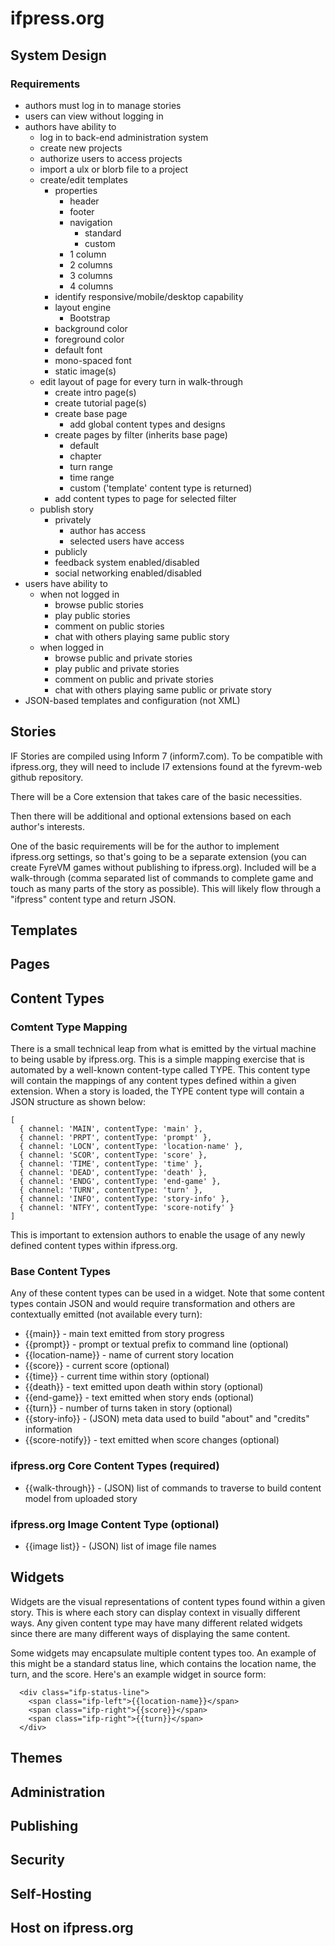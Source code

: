 # ifpress.org

## System Design

### Requirements

 * authors must log in to manage stories
 * users can view without logging in
 * authors have ability to
   * log in to back-end administration system
   * create new projects
   * authorize users to access projects
   * import a ulx or blorb file to a project
   * create/edit templates
     * properties
       * header
       * footer
       * navigation
         * standard
         * custom
       * 1 column
       * 2 columns
       * 3 columns
       * 4 columns
     * identify responsive/mobile/desktop capability
     * layout engine
       * Bootstrap
     * background color
     * foreground color
     * default font
     * mono-spaced font
     * static image(s)
   * edit layout of page for every turn in walk-through
     * create intro page(s)
     * create tutorial page(s)
     * create base page
       * add global content types and designs
     * create pages by filter (inherits base page)
       * default
       * chapter
       * turn range
       * time range
       * custom ('template' content type is returned)
     * add content types to page for selected filter
   * publish story
     * privately
       * author has access
       * selected users have access
     * publicly
     * feedback system enabled/disabled
     * social networking enabled/disabled
 * users have ability to
   * when not logged in
     * browse public stories
     * play public stories
     * comment on public stories
     * chat with others playing same public story
   * when logged in
     * browse public and private stories
     * play public and private stories
     * comment on public and private stories
     * chat with others playing same public or private story
 * JSON-based templates and configuration (not XML)

## Stories

IF Stories are compiled using Inform 7 (inform7.com). To be compatible with ifpress.org, they will need to include I7 extensions found at the fyrevm-web github repository.

There will be a Core extension that takes care of the basic necessities.

Then there will be additional and optional extensions based on each author's interests.

One of the basic requirements will be for the author to implement ifpress.org settings, so that's going to be a separate extension (you can create FyreVM games without publishing to ifpress.org). Included will be a walk-through (comma separated list of commands to complete game and touch as many parts of the story as possible). This will likely flow through a "ifpress" content type and return JSON.

## Templates
## Pages
## Content Types

### Comtent Type Mapping

There is a small technical leap from what is emitted by the virtual machine to being usable by ifpress.org. This is a simple mapping exercise that is automated by a well-known content-type called TYPE. This content type will contain the mappings of any content types defined within a given extension. When a story is loaded, the TYPE content type will contain a JSON structure as shown below:

```
[
  { channel: 'MAIN', contentType: 'main' },
  { channel: 'PRPT', contentType: 'prompt' },
  { channel: 'LOCN', contentType: 'location-name' },
  { channel: 'SCOR', contentType: 'score' },
  { channel: 'TIME', contentType: 'time' },
  { channel: 'DEAD', contentType: 'death' },
  { channel: 'ENDG', contentType: 'end-game' },
  { channel: 'TURN', contentType: 'turn' },
  { channel: 'INFO', contentType: 'story-info' },
  { channel: 'NTFY', contentType: 'score-notify' }
]
```

This is important to extension authors to enable the usage of any newly defined content types within ifpress.org.

### Base Content Types

Any of these content types can be used in a widget. Note that some content types contain JSON and would require transformation and others are contextually emitted (not available every turn):

 - {{main}} - main text emitted from story progress
 - {{prompt}} - prompt or textual prefix to command line (optional)
 - {{location-name}} - name of current story location
 - {{score}} - current score (optional)
 - {{time}} - current time within story (optional)
 - {{death}} - text emitted upon death within story (optional)
 - {{end-game}} - text emitted when story ends (optional)
 - {{turn}} - number of turns taken in story (optional)
 - {{story-info}} - (JSON) meta data used to build "about" and "credits" information
 - {{score-notify}} - text emitted when score changes (optional)

### ifpress.org Core Content Types (required)

 - {{walk-through}} - (JSON) list of commands to traverse to build content model from uploaded story

### ifpress.org Image Content Type (optional)

 - {{image list}} - (JSON) list of image file names

## Widgets

Widgets are the visual representations of content types found within a given story. This is where each story can display context in visually different ways. Any given content type may have many different related widgets since there are many different ways of displaying the same content.

Some widgets may encapsulate multiple content types too. An example of this might be a standard status line, which contains the location name, the turn, and the score. Here's an example widget in source form:

```
  <div class="ifp-status-line">
    <span class="ifp-left">{{location-name}}</span>
    <span class="ifp-right">{{score}}</span>
    <span class="ifp-right">{{turn}}</span>
  </div>
```

## Themes
## Administration
## Publishing
## Security
## Self-Hosting
## Host on ifpress.org



